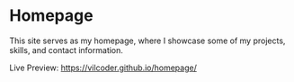 # Homepage
This site serves as my homepage, where I showcase some of my projects, skills, and contact information.

Live Preview: https://vilcoder.github.io/homepage/
